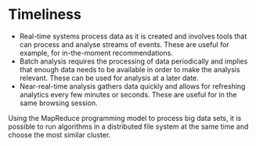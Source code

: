 # Timeliness

* Real-time systems process data as it is created and involves tools that can process and analyse streams of events. These are useful for example, for in-the-moment recommendations.
* Batch analysis requires the processing of data periodically and implies that enough data needs to be available in order to make the analysis relevant. These can be used for analysis at a later date.
* Near-real-time analysis gathers data quickly and allows for refreshing analytics every few minutes or seconds. These are useful for in the same browsing session.

Using the MapReduce programming model to process big data sets, it is possible to run algorithms in a distributed file system at the same time and choose the most similar cluster. 
